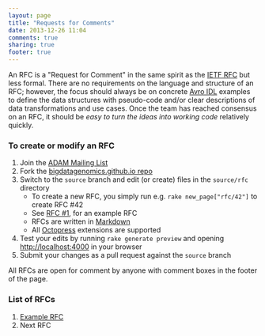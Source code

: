 ```yaml
---
layout: page
title: "Requests for Comments"
date: 2013-12-26 11:04
comments: true
sharing: true
footer: true
---
```


An RFC is a "Request for Comment" in the same spirit as the [IETF RFC](http://www.ietf.org/rfc.html) but
less formal. There are no requirements on the language and structure of an
RFC; however, the focus should always be on concrete [Avro IDL](http://avro.apache.org/docs/1.7.5/idl.html)
examples to define the data structures with pseudo-code and/or clear descriptions of data transformations and use
cases. Once the team has reached consensus on an RFC, it should be *easy to turn the ideas
into working code* relatively quickly.

### To create or modify an RFC

1. Join the [ADAM Mailing List](/mail)
2. Fork the [bigdatagenomics.github.io repo](https://github.com/bigdatagenomics/bigdatagenomics.github.io)
3. Switch to the `source` branch and edit (or create) files in the `source/rfc` directory
   - To create a new RFC, you simply run e.g. `rake new_page["rfc/42"]` to create RFC #42
   - See [RFC #1](/rfc/1), for an example RFC
   - RFCs are written in [Markdown](http://daringfireball.net/projects/markdown/)
   - All [Octopress](http://octopress.org/docs/) extensions are supported
4. Test your edits by running `rake generate preview` and opening [http://localhost:4000](http://localhost:4000) in your browser
5. Submit your changes as a pull request against the `source` branch

All RFCs are open for comment by anyone with comment boxes in the footer of the page.

### List of RFCs

1. [Example RFC](/rfc/1)
2. Next RFC


